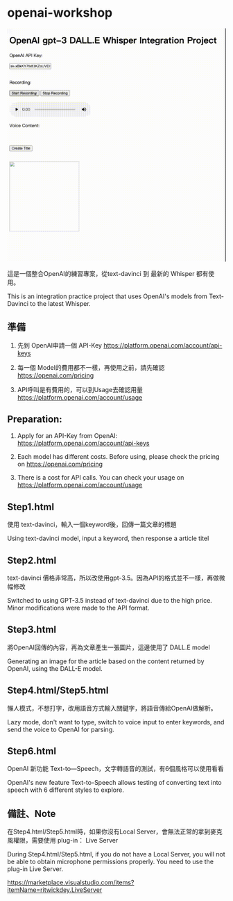 # openai-workshop

![demo](/project.gif)

這是一個整合OpenAI的練習專案，從text-davinci 到 最新的 Whisper 都有使用。

This is an integration practice project that uses OpenAI's models from Text-Davinci to the latest Whisper.

## 準備
1. 先到 OpenAI申請一個 API-Key https://platform.openai.com/account/api-keys

2. 每一個 Model的費用都不一樣，再使用之前，請先確認 https://openai.com/pricing

3. API呼叫是有費用的，可以到Usage去確認用量 https://platform.openai.com/account/usage

## Preparation:

1. Apply for an API-Key from OpenAI: https://platform.openai.com/account/api-keys

2. Each model has different costs. Before using, please check the pricing on https://openai.com/pricing

3. There is a cost for API calls. You can check your usage on https://platform.openai.com/account/usage

## Step1.html
使用 text-davinci，輸入一個keyword後，回傳一篇文章的標題

Using text-davinci model, input a keyword, then response a article titel

## Step2.html
text-davinci 價格非常高，所以改使用gpt-3.5。因為API的格式並不一樣，再做微幅修改

Switched to using GPT-3.5 instead of text-davinci due to the high price. Minor modifications were made to the API format.

## Step3.html
將OpenAI回傳的內容，再為文章產生一張圖片，這邊使用了 DALL.E model

Generating an image for the article based on the content returned by OpenAI, using the DALL-E model.

## Step4.html/Step5.html
懶人模式，不想打字，改用語音方式輸入關鍵字，將語音傳給OpenAI做解析。

Lazy mode, don't want to type, switch to voice input to enter keywords, and send the voice to OpenAI for parsing.

## Step6.html
OpenAI 新功能 Text-to—Speech，文字轉語音的測試，有6個風格可以使用看看

OpenAI's new feature Text-to-Speech allows testing of converting text into speech with 6 different styles to explore.

## 備註、Note
在Step4.html/Step5.html時，如果你沒有Local Server，會無法正常的拿到麥克風權限，需要使用 plug-in： Live Server

During Step4.html/Step5.html, if you do not have a Local Server, you will not be able to obtain microphone permissions properly. You need to use the plug-in Live Server.

https://marketplace.visualstudio.com/items?itemName=ritwickdey.LiveServer
